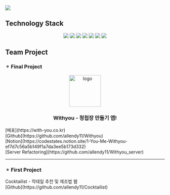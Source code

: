<img src="https://capsule-render.vercel.app/api?type=slice&color=002846&height=100&section=header&text=About%20DH&fontSize=25&fontColor=f3f6f4" />

## Technology Stack
<div align="center">
  <img src="https://img.shields.io/badge/JavaScript-F7DF1E?style=for-the-badge&logo=JavaScript&logoColor=white"/>
  <img src="https://img.shields.io/badge/React-61DAFB?style=for-the-badge&logo=React&logoColor=white"/>
  <img src="https://img.shields.io/badge/Node.js-339933?style=for-the-badge&logo=Node.js&logoColor=white"/>
  <img src="https://img.shields.io/badge/Express-000000?style=for-the-badge&logo=Express&logoColor=white"/>
  <img src="https://img.shields.io/badge/Sequelize-52B0E7?style=for-the-badge&logo=Express&logoColor=white"/>
  <img src="https://img.shields.io/badge/MySQL-4479A1?style=for-the-badge&logo=MySQL&logoColor=white"/>
  <img src="https://img.shields.io/badge/Amazon AWS-232F3E?style=for-the-badge&logo=Amazon AWS&logoColor=white"/>
</div>

## Team Project

### ⚬ Final Project
<div>
  
  <div align='center'>
    <img width="100px" src="https://user-images.githubusercontent.com/74442233/171004589-d2e8fd48-5ccb-4a5a-b055-0c39e4c62043.png" alt='logo'>
    <div>
      <h3>Withyou - 청첩장 만들기 앱!</h3>

  </div>
    
  </div>
  [배포](https://with-you.co.kr)
  <div>
  [Github](https://github.com/allendy11/Withyou)
  </div>
  <div>
  [Notion](https://codestates.notion.site/1-You-Me-Withyou-ef7d7c56a5b149f1a7da3ee5b173d332)
  </div>
  <div>
    [Server Refactoring](https://github.com/allendy11/Withyou_server)
  </div>
</div>
<hr/>

### ⚬ First Project
<div>
  <div>
    Cocktailist - 칵테일 추천 및 제조법 웹
  </div>
  [Github](https://github.com/allendy11/Cocktailist)
</div>




<!--
**allendy11/allendy11** is a ✨ _special_ ✨ repository because its `README.md` (this file) appears on your GitHub profile.

Here are some ideas to get you started:

- 🔭 I’m currently working on ...
- 🌱 I’m currently learning ...
- 👯 I’m looking to collaborate on ...
- 🤔 I’m looking for help with ...
- 💬 Ask me about ...
- 📫 How to reach me: ...
- 😄 Pronouns: ...
- ⚡ Fun fact: ...
-->

